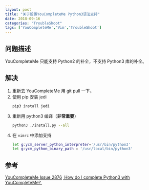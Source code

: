 ```yaml
---
layout: post
title: "关于设置YouCompleteMe Python3语法支持"
date: 2018-09-16
categories: "TroubleShoot"
tags: ['YouCompleteMe','Vim','TroubleShoot']
---
```

## 问题描述
YouCompleteMe 只能支持 Python2 的补全，不支持 Python3 库的补全。

## 解决
1. 重新去 YouCompleteMe 用 git pull 一下。
2. 使用 pip 安装 jedi
	```bash
	pip3 install jedi
	```
3. 重新用 python3 编译（**非常重要**）
	```bash
	python3 ./install.py --all
	```
4. 在 `vimrc` 中添加支持
	```bash
	let g:ycm_server_python_interpreter='/usr/bin/python3'
	let g:ycm_python_binary_path = '/usr/local/bin/python3'
	```

## 参考
[YouCompleteMe Issue 2876](https://github.com/Valloric/YouCompleteMe/issues/2876)
[ How do I complete Python3 with YouCompleteMe? ](https://vi.stackexchange.com/questions/6692/how-do-i-complete-python3-with-youcompleteme)